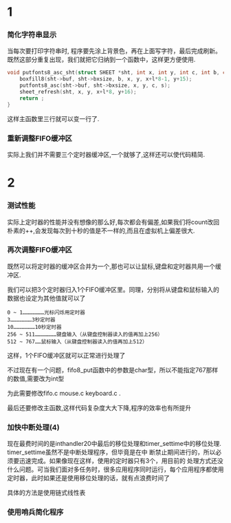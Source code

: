 # 1

### 简化字符串显示

当每次要打印字符串时, 程序要先涂上背景色，再在上面写字符，最后完成刷新。既然这部分重复出现，我们就把它归纳到一个函数中，这样更方便使用.

```c
void putfonts8_asc_sht(struct SHEET *sht, int x, int y, int c, int b, char *s, int l){
	boxfill8(sht->buf, sht->bxsize, b, x, y, x+l*8-1, y+15);
	putfonts8_asc(sht->buf, sht->bxsize, x, y, c, s);
	sheet_refresh(sht, x, y, x+l*8, y+16);
	return ;
}
```

这样主函数里三行就可以变一行了.

### 重新调整FIFO缓冲区

实际上我们并不需要三个定时器缓冲区,一个就够了,这样还可以使代码精简.

# 2

### 测试性能

实际上定时器的性能并没有想像的那么好,每次都会有偏差,如果我们将count改回朴素的++,会发现每次到十秒的值是不一样的,而且在虚拟机上偏差很大.

### 再次调整FIFO缓冲区

既然可以将定时器的缓冲区合并为一个,那也可以让鼠标,键盘和定时器共用一个缓冲区.

我们可以把3个定时器归入1个FIFO缓冲区里。同理，分别将从键盘和鼠标输入的数据也设定为其他值就可以了

``` 
0 ~ 1…………………光标闪烁用定时器 
3…………………3秒定时器 
10…………………10秒定时器 
256 ~ 511…………………键盘输入（从键盘控制器读入的值再加上256）
512 ~ 767……鼠标输入（从键盘控制器读入的值再加上512）
```

这样，1个FIFO缓冲区就可以正常进行处理了

不过现在有一个问题，fifo8_put函数中的参数是char型，所以不能指定767那样的数值,需要改为int型

为此需要修改fifo.c mouse.c keyboard.c .

最后还要修改主函数,这样代码复杂度大大下降,程序的效率也有所提升

### 加快中断处理(4)

现在最费时间的是inthandler20中最后的移位处理和timer_settime中的移位处理. timer_settime虽然不是中断处理程序，但毕竟是在中 断禁止期间进行的，所以必须要迅速完成。如果像现在这样，使用的定时器只有3个，用目前的 处理方式还没什么问题。可当我们面对多任务时，很多应用程序同时运行，每个应用程序都使用 定时器，此时如果还是使用移位处理的话，就有点浪费时间了

具体的方法是使用链式线性表

### 使用哨兵简化程序

